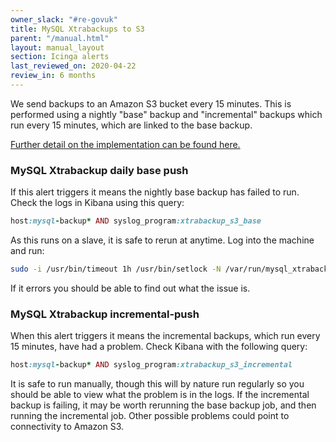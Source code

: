 ```yaml
---
owner_slack: "#re-govuk"
title: MySQL Xtrabackups to S3
parent: "/manual.html"
layout: manual_layout
section: Icinga alerts
last_reviewed_on: 2020-04-22
review_in: 6 months
---
```


We send backups to an Amazon S3 bucket every 15 minutes. This is
performed using a nightly "base" backup and "incremental" backups which
run every 15 minutes, which are linked to the base backup.

[Further detail on the implementation can be found here.](/manual/mysql.html)

### MySQL Xtrabackup daily base push

If this alert triggers it means the nightly base backup has failed to
run. Check the logs in Kibana using this query:

```rb
host:mysql-backup* AND syslog_program:xtrabackup_s3_base
```

As this runs on a slave, it is safe to rerun at anytime. Log into the
machine and run:

```sh
sudo -i /usr/bin/timeout 1h /usr/bin/setlock -N /var/run/mysql_xtrabackup /usr/local/bin/xtrabackup_s3_base
```

If it errors you should be able to find out what the issue is.

### MySQL Xtrabackup incremental-push

When this alert triggers it means the incremental backups, which run
every 15 minutes, have had a problem. Check Kibana with the following
query:

```rb
host:mysql-backup* AND syslog_program:xtrabackup_s3_incremental
```

It is safe to run manually, though this will by nature run regularly so
you should be able to view what the problem is in the logs. If the
incremental backup is failing, it may be worth rerunning the base backup
job, and then running the incremental job. Other possible problems could
point to connectivity to Amazon S3.
